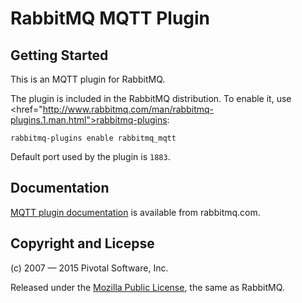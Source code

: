# RabbitMQ MQTT Plugin

## Getting Started

This is an MQTT plugin for RabbitMQ.

The plugin is included in the RabbitMQ distribution.  To enable
it, use <href="http://www.rabbitmq.com/man/rabbitmq-plugins.1.man.html">rabbitmq-plugins</a>:

    rabbitmq-plugins enable rabbitmq_mqtt

Default port used by the plugin is `1883`.

## Documentation

[MQTT plugin documentation](http://www.rabbitmq.com/mqtt.html) is available
from rabbitmq.com.


## Copyright and Licepse

(c) 2007 — 2015 Pivotal Software, Inc.

Released under the [Mozilla Public License](http://www.rabbitmq.com/mpl.html),
the same as RabbitMQ.
